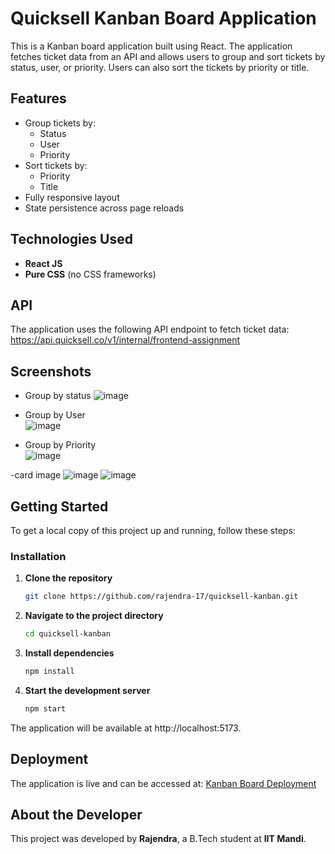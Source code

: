 # Quicksell Kanban Board Application

This is a Kanban board application built using React. The application fetches ticket data from an API and allows users to group and sort tickets by status, user, or priority. Users can also sort the tickets by priority or title.

## Features

- Group tickets by:
  - Status
  - User
  - Priority
- Sort tickets by:
  - Priority
  - Title
- Fully responsive layout
- State persistence across page reloads

## Technologies Used

- **React JS**
- **Pure CSS** (no CSS frameworks)

## API

The application uses the following API endpoint to fetch ticket data:
https://api.quicksell.co/v1/internal/frontend-assignment


## Screenshots
- Group by status
  ![image](https://github.com/user-attachments/assets/6a439c0c-014f-4220-adad-73b9a2d43973)

- Group by User  
![image](https://github.com/user-attachments/assets/5904bcdf-1822-42e9-bb37-ee99d5f298a7)
  
- Group by Priority  
![image](https://github.com/user-attachments/assets/c68d4c6d-a319-4054-952c-9c86eaf01e22)

-card image
![image](https://github.com/user-attachments/assets/24402494-f6a6-4c60-871e-a5b50d57d9b7) 
![image](https://github.com/user-attachments/assets/7d04bebc-4cd8-46d2-9b58-97190169511a)


## Getting Started

To get a local copy of this project up and running, follow these steps:

### Installation

1. **Clone the repository**

   ```bash
   git clone https://github.com/rajendra-17/quicksell-kanban.git

2. **Navigate to the project directory**
   ```bash
   cd quicksell-kanban

3. **Install dependencies**
   ```bash
   npm install

4. **Start the development server**
   ```bash
   npm start

The application will be available at http://localhost:5173.

## Deployment

The application is live and can be accessed at: [Kanban Board Deployment](https://kanbanboard-application.onrender.com)

## About the Developer

This project was developed by **Rajendra**, a B.Tech student at **IIT Mandi**.

